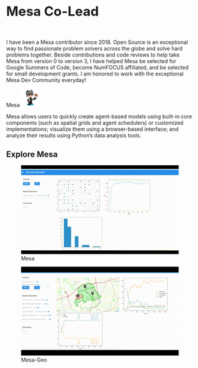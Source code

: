 <link rel="stylesheet" href="style.css" />


<br>
<h1 style="text-align: left; font-size: 2.5em;">Mesa Co-Lead </h1>
<br>

<p style="text-align: left;">
I have been a Mesa contributor since 2018. Open Source is an exceptional way to find passionate problem solvers across the globe and solve hard problems together. Beside contributions and code reviews to help take Mesa from version 0 to version 3, I have helped Mesa be selected for Google Summers of Code, become NumFOCUS affiliated, and be selected for small development grants. I am honored to work with the exceptional Mesa Dev Community everyday!   
</p>

<div class="darker-section" style="--bg-color: #c2e0f4;>

<h1 style="text-align: left;"> Mesa
<a href="https://github.com/projectmesa" target="_blank">
<img src="images/octocat.png" alt="GitHub" style="width: 50px; height: 50px;"/></a>
</h1>

<p style="text-align: left;">
Mesa allows users to quickly create agent-based models using built-in core components (such as spatial grids and agent schedulers) or customized implementations; visualize them using a browser-based interface; and analyze their results using Python’s data analysis tools.
</p>

<h2 style="text-align: left;"> Explore Mesa </h2> 

<div class="link-container">
    <!-- Mesa GIF -->
    <figure>
        <a href="https://mesa.readthedocs.io" target="_blank">
            <img src="images/Mesa.gif" alt="Mesa Library" />
        </a>
        <figcaption>Mesa</figcaption>
    </figure>
</div>

<div class="link-container">
    <!-- Mesa-Geo GIF -->
    <figure>
        <a href="https://mesa-geo.readthedocs.io" target="_blank">
            <img src="images/Mesa_Geo.gif" alt="Mesa-Geo Library" />
        </a>
        <figcaption>Mesa-Geo</figcaption>
    </figure>
</div>

</div>